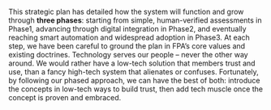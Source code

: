 This strategic plan has detailed how the system will function and grow through **three phases**: starting from simple, human-verified assessments in Phase1, advancing through digital integration in Phase2, and eventually reaching smart automation and widespread adoption in Phase3. At each step, we have been careful to ground the plan in FPA’s core values and existing doctrines. Technology serves our people – never the other way around. We would rather have a low-tech solution that members trust and use, than a fancy high-tech system that alienates or confuses. Fortunately, by following our phased approach, we can have the best of both: introduce the concepts in low-tech ways to build trust, then add tech muscle once the concept is proven and embraced.